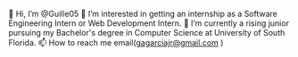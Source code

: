 👋 Hi, I’m @Guille05
👀 I’m interested in getting an internship as a Software Engineering Intern or Web Development Intern.
🌱 I’m currently a rising junior pursuing my Bachelor's degree in Computer Science at University of South Florida.
📫 How to reach me email(gagarciajr@gmail.com )

<!--
**Guille05/Guille05** is a ✨ _special_ ✨ repository because its `README.md` (this file) appears on your GitHub profile.

Here are some ideas to get you started:

- 🔭 I’m currently working on ...
- 🌱 I’m currently learning ...
- 👯 I’m looking to collaborate on ...
- 🤔 I’m looking for help with ...
- 💬 Ask me about ...
- 📫 How to reach me: ...
- 😄 Pronouns: ...
- ⚡ Fun fact: ...
-->
